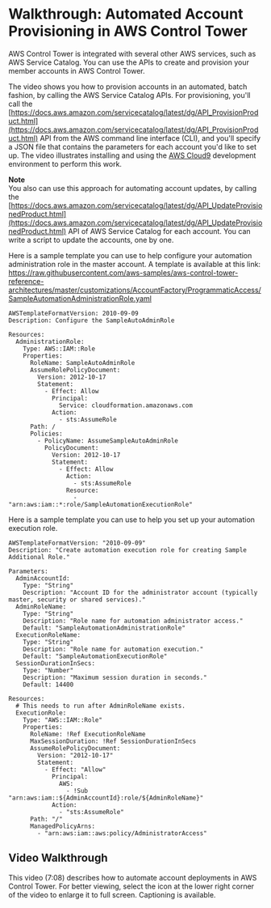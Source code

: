 # Walkthrough: Automated Account Provisioning in AWS Control Tower<a name="automated-provisioning-walkthrough"></a>

AWS Control Tower is integrated with several other AWS services, such as AWS Service Catalog\. You can use the APIs to create and provision your member accounts in AWS Control Tower\.

The video shows you how to provision accounts in an automated, batch fashion, by calling the AWS Service Catalog APIs\. For provisioning, you'll call the [https://docs.aws.amazon.com/servicecatalog/latest/dg/API_ProvisionProduct.html](https://docs.aws.amazon.com/servicecatalog/latest/dg/API_ProvisionProduct.html) API from the AWS command line interface \(CLI\), and you'll specify a JSON file that contains the parameters for each account you'd like to set up\. The video illustrates installing and using the [AWS Cloud9](https://docs.aws.amazon.com/cloud9/latest/user-guide/welcome.html) development environment to perform this work\.

**Note**  
You also can use this approach for automating account updates, by calling the [https://docs.aws.amazon.com/servicecatalog/latest/dg/API_UpdateProvisionedProduct.html](https://docs.aws.amazon.com/servicecatalog/latest/dg/API_UpdateProvisionedProduct.html) API of AWS Service Catalog for each account\. You can write a script to update the accounts, one by one\.

Here is a sample template you can use to help configure your automation administration role in the master account\. A template is available at this link: https://raw.githubusercontent.com/aws-samples/aws-control-tower-reference-architectures/master/customizations/AccountFactory/ProgrammaticAccess/SampleAutomationAdministrationRole.yaml

```
AWSTemplateFormatVersion: 2010-09-09
Description: Configure the SampleAutoAdminRole

Resources:
  AdministrationRole:
    Type: AWS::IAM::Role
    Properties:
      RoleName: SampleAutoAdminRole
      AssumeRolePolicyDocument:
        Version: 2012-10-17
        Statement:
          - Effect: Allow
            Principal:
              Service: cloudformation.amazonaws.com
            Action:
              - sts:AssumeRole
      Path: /
      Policies:
        - PolicyName: AssumeSampleAutoAdminRole
          PolicyDocument:
            Version: 2012-10-17
            Statement:
              - Effect: Allow
                Action:
                  - sts:AssumeRole
                Resource:
                  - "arn:aws:iam::*:role/SampleAutomationExecutionRole"
```

Here is a sample template you can use to help you set up your automation execution role\. 

```
AWSTemplateFormatVersion: "2010-09-09"
Description: "Create automation execution role for creating Sample Additional Role."

Parameters:
  AdminAccountId:
    Type: "String"
    Description: "Account ID for the administrator account (typically master, security or shared services)."
  AdminRoleName:
    Type: "String"
    Description: "Role name for automation administrator access."
    Default: "SampleAutomationAdministrationRole"
  ExecutionRoleName:
    Type: "String"
    Description: "Role name for automation execution."
    Default: "SampleAutomationExecutionRole"
  SessionDurationInSecs:
    Type: "Number"
    Description: "Maximum session duration in seconds."
    Default: 14400

Resources:
  # This needs to run after AdminRoleName exists.
  ExecutionRole:
    Type: "AWS::IAM::Role"
    Properties:
      RoleName: !Ref ExecutionRoleName
      MaxSessionDuration: !Ref SessionDurationInSecs
      AssumeRolePolicyDocument:
        Version: "2012-10-17"
        Statement:
          - Effect: "Allow"
            Principal:
              AWS:
                - !Sub "arn:aws:iam::${AdminAccountId}:role/${AdminRoleName}"
            Action:
              - "sts:AssumeRole"
      Path: "/"
      ManagedPolicyArns:
        - "arn:aws:iam::aws:policy/AdministratorAccess"
```

## Video Walkthrough<a name="automated-provisioning-video"></a>

This video \(7:08\) describes how to automate account deployments in AWS Control Tower\. For better viewing, select the icon at the lower right corner of the video to enlarge it to full screen\. Captioning is available\.
